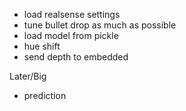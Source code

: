 - load realsense settings
- tune bullet drop as much as possible
- load model from pickle
- hue shift
- send depth to embedded

Later/Big
- prediction